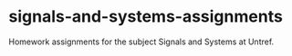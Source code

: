 # signals-and-systems-assignments
Homework assignments for the subject Signals and Systems at Untref.
